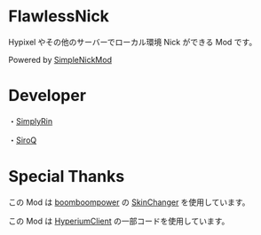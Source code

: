 # FlawlessNick
Hypixel やその他のサーバーでローカル環境 Nick ができる Mod です。

Powered by [SimpleNickMod](https://github.com/SimplyRin/SimpleNickMod)

# Developer
・[SimplyRin](https://www.simplyrin.net/)

・[SiroQ](https://siro.work/)

# Special Thanks
この Mod は [boomboompower](https://github.com/boomboompower) の [SkinChanger](https://github.com/boomboompower/SkinChanger) を使用しています。

この Mod は [HyperiumClient](https://github.com/HyperiumClient/Hyperium) の一部コードを使用しています。
